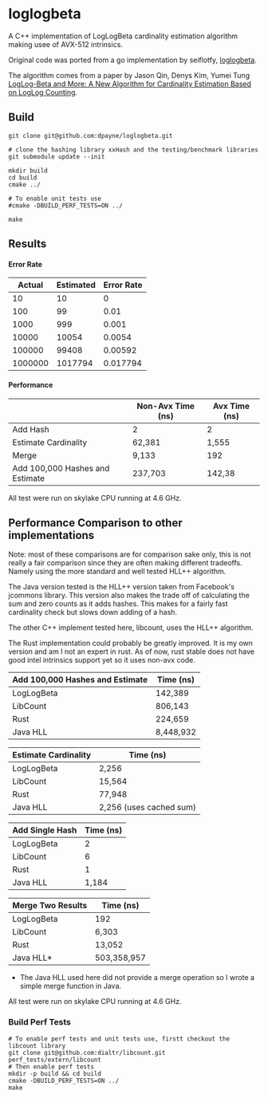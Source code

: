 # loglogbeta

A C++ implementation of LogLogBeta cardinality estimation algorithm making usee of AVX-512 intrinsics.

Original code was ported from a go implementation by seiflotfy, [loglogbeta](https://github.com/seiflotfy/loglogbeta).

The algorithm comes from a paper by Jason Qin, Denys Kim, Yumei Tung [LogLog-Beta and More: A New Algorithm for Cardinality Estimation Based on LogLog Counting](https://arxiv.org/pdf/1612.02284.pdf).

## Build

    git clone git@github.com:dpayne/loglogbeta.git

    # clone the hashing library xxHash and the testing/benchmark libraries
    git submodule update --init

    mkdir build
    cd build
    cmake ../

    # To enable unit tests use
    #cmake -DBUILD_PERF_TESTS=ON ../

    make


## Results

#### Error Rate

|Actual       | Estimated       | Error Rate |
|-------|-------|----------|
|10     |10     |0         |
|100    |99     |0.01      |
|1000   |999    |0.001     |
|10000  |10054  |0.0054    |
|100000 |99408  |0.00592   |
|1000000|1017794|0.017794  |


#### Performance

|                        | Non-Avx Time (ns) | Avx Time (ns) |
|------------------------|-------------------|---------------|
| Add Hash               |  2                | 2             |
| Estimate Cardinality   |  62,381           | 1,555         |
| Merge                  |  9,133            | 192           |
| Add 100,000 Hashes and Estimate  |  237,703       | 142,38        |

All test were run on skylake CPU running at 4.6 GHz.

## Performance Comparison to other implementations

Note: most of these comparisons are for comparison sake only, this is not really a fair comparison since they are often making different tradeoffs. Namely using the more standard and well tested HLL++ algorithm.

The Java version tested is the HLL++ version taken from Facebook's jcommons library. This version also makes the trade off of calculating the sum and zero counts as it adds hashes. This makes for a fairly fast cardinality check but slows down adding of a hash.

The other C++ implement tested here, libcount, uses the HLL++ algorithm.

The Rust implementation could probably be greatly improved. It is my own version and am I not an expert in rust. As of now, rust stable does not have good intel intrinsics support yet so it uses non-avx code.


| Add 100,000 Hashes and Estimate | Time (ns) |
|------------|-----------|
| LogLogBeta |  142,389  |
| LibCount   |  806,143  |
| Rust      |  224,659  |
| Java HLL   |  8,448,932  |

| Estimate Cardinality | Time (ns) |
|--------------|-----------|
| LogLogBeta   |  2,256    |
| LibCount     |  15,564   |
| Rust        |  77,948   |
| Java HLL     |  2,256 (uses cached sum) |

| Add Single Hash | Time (ns) |
|------------|-----------|
| LogLogBeta |  2         |
| LibCount   |  6         |
| Rust      | 1          |
| Java HLL   |  1,184         |


| Merge Two Results | Time (ns) |
|--------------|-------------|
| LogLogBeta   | 192         |
| LibCount     | 6,303            |
| Rust        | 13,052      |
| Java HLL*   | 503,358,957 |

* The Java HLL used here did not provide a merge operation so I wrote a simple merge function in Java.

All test were run on skylake CPU running at 4.6 GHz.

### Build Perf Tests

    # To enable perf tests and unit tests use, firstt checkout the libcount library
    git clone git@github.com:dialtr/libcount.git perf_tests/extern/libcount
    # Then enable perf tests
    mkdir -p build && cd build
    cmake -DBUILD_PERF_TESTS=ON ../
    make
